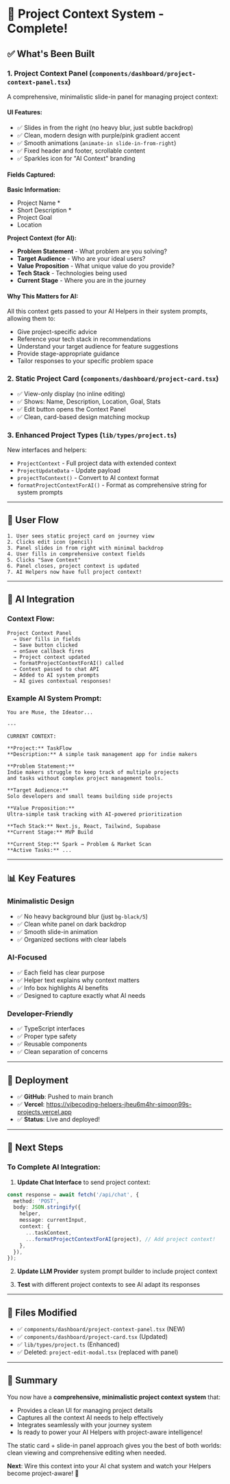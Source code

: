 # 🎯 Project Context System - Complete!

## ✅ What's Been Built

### **1. Project Context Panel** (`components/dashboard/project-context-panel.tsx`)

A comprehensive, minimalistic slide-in panel for managing project context:

#### **UI Features:**
- ✅ Slides in from the right (no heavy blur, just subtle backdrop)
- ✅ Clean, modern design with purple/pink gradient accent
- ✅ Smooth animations (`animate-in slide-in-from-right`)
- ✅ Fixed header and footer, scrollable content
- ✅ Sparkles icon for "AI Context" branding

#### **Fields Captured:**
**Basic Information:**
- Project Name *
- Short Description *
- Project Goal
- Location

**Project Context (for AI):**
- **Problem Statement** - What problem are you solving?
- **Target Audience** - Who are your ideal users?
- **Value Proposition** - What unique value do you provide?
- **Tech Stack** - Technologies being used
- **Current Stage** - Where you are in the journey

#### **Why This Matters for AI:**
All this context gets passed to your AI Helpers in their system prompts, allowing them to:
- Give project-specific advice
- Reference your tech stack in recommendations
- Understand your target audience for feature suggestions
- Provide stage-appropriate guidance
- Tailor responses to your specific problem space

### **2. Static Project Card** (`components/dashboard/project-card.tsx`)

- ✅ View-only display (no inline editing)
- ✅ Shows: Name, Description, Location, Goal, Stats
- ✅ Edit button opens the Context Panel
- ✅ Clean, card-based design matching mockup

### **3. Enhanced Project Types** (`lib/types/project.ts`)

New interfaces and helpers:
- `ProjectContext` - Full project data with extended context
- `ProjectUpdateData` - Update payload
- `projectToContext()` - Convert to AI context format
- `formatProjectContextForAI()` - Format as comprehensive string for system prompts

---

## 🎨 User Flow

```
1. User sees static project card on journey view
2. Clicks edit icon (pencil)
3. Panel slides in from right with minimal backdrop
4. User fills in comprehensive context fields
5. Clicks "Save Context"
6. Panel closes, project context is updated
7. AI Helpers now have full project context!
```

---

## 🤖 AI Integration

### **Context Flow:**

```
Project Context Panel
  → User fills in fields
  → Save button clicked
  → onSave callback fires
  → Project context updated
  → formatProjectContextForAI() called
  → Context passed to chat API
  → Added to AI system prompts
  → AI gives contextual responses!
```

### **Example AI System Prompt:**

```
You are Muse, the Ideator...

---

CURRENT CONTEXT:

**Project:** TaskFlow
**Description:** A simple task management app for indie makers

**Problem Statement:**
Indie makers struggle to keep track of multiple projects
and tasks without complex project management tools.

**Target Audience:**
Solo developers and small teams building side projects

**Value Proposition:**
Ultra-simple task tracking with AI-powered prioritization

**Tech Stack:** Next.js, React, Tailwind, Supabase
**Current Stage:** MVP Build

**Current Step:** Spark → Problem & Market Scan
**Active Tasks:** ...
```

---

## 📊 Key Features

### **Minimalistic Design**
- ✅ No heavy background blur (just `bg-black/5`)
- ✅ Clean white panel on dark backdrop
- ✅ Smooth slide-in animation
- ✅ Organized sections with clear labels

### **AI-Focused**
- ✅ Each field has clear purpose
- ✅ Helper text explains why context matters
- ✅ Info box highlights AI benefits
- ✅ Designed to capture exactly what AI needs

### **Developer-Friendly**
- ✅ TypeScript interfaces
- ✅ Proper type safety
- ✅ Reusable components
- ✅ Clean separation of concerns

---

## 🚀 Deployment

- ✅ **GitHub**: Pushed to main branch
- ✅ **Vercel**: https://vibecoding-helpers-jheu6m4hr-simoon99s-projects.vercel.app
- ✅ **Status**: Live and deployed!

---

## 🎯 Next Steps

### **To Complete AI Integration:**

1. **Update Chat Interface** to send project context:
```typescript
const response = await fetch('/api/chat', {
  method: 'POST',
  body: JSON.stringify({
    helper,
    message: currentInput,
    context: {
      ...taskContext,
      ...formatProjectContextForAI(project), // Add project context!
    },
  }),
});
```

2. **Update LLM Provider** system prompt builder to include project context

3. **Test** with different project contexts to see AI adapt its responses

---

## 📝 Files Modified

- ✅ `components/dashboard/project-context-panel.tsx` (NEW)
- ✅ `components/dashboard/project-card.tsx` (Updated)
- ✅ `lib/types/project.ts` (Enhanced)
- ✅ Deleted: `project-edit-modal.tsx` (replaced with panel)

---

## 🎉 Summary

You now have a **comprehensive, minimalistic project context system** that:
- Provides a clean UI for managing project details
- Captures all the context AI needs to help effectively
- Integrates seamlessly with your journey system
- Is ready to power your AI Helpers with project-aware intelligence!

The static card + slide-in panel approach gives you the best of both worlds: clean viewing and comprehensive editing when needed.

**Next**: Wire this context into your AI chat system and watch your Helpers become project-aware! 🚀


